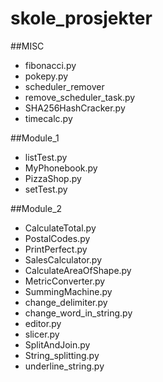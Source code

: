 # skole_prosjekter

##MISC
  * fibonacci.py
  * pokepy.py
  * scheduler_remover
  * remove_scheduler_task.py
  * SHA256HashCracker.py
  * timecalc.py

##Module_1
  * listTest.py
  * MyPhonebook.py
  * PizzaShop.py
  * setTest.py

##Module_2
  * CalculateTotal.py
  * PostalCodes.py
  * PrintPerfect.py
  * SalesCalculator.py
  * CalculateAreaOfShape.py
  * MetricConverter.py
  * SummingMachine.py
  * change_delimiter.py
  * change_word_in_string.py
  * editor.py
  * slicer.py
  * SplitAndJoin.py
  * String_splitting.py
  * underline_string.py
